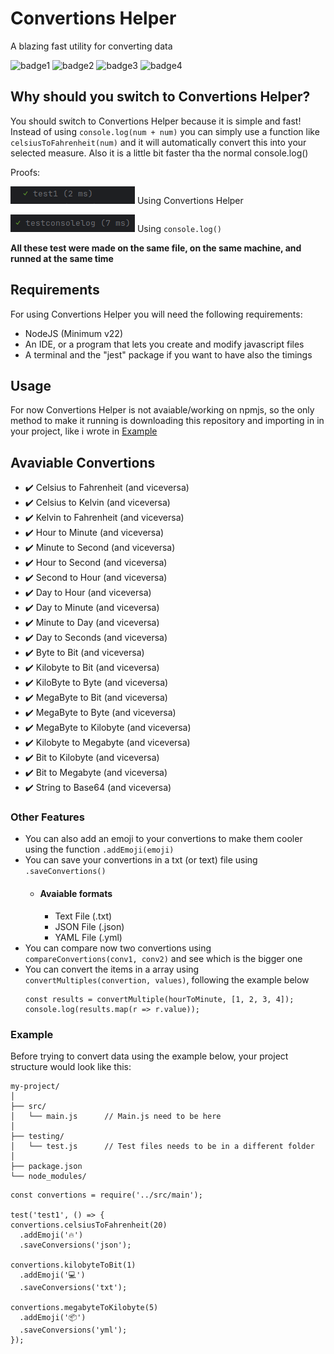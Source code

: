 # Convertions Helper
A blazing fast utility for converting data 

![badge1](https://img.shields.io/github/stars/x2loreeh/convertions-helper?style=flat)
![badge2](https://img.shields.io/github/contributors/x2loreeh/convertions-helper)
![badge3](https://img.shields.io/github/license/x2loreeh/convertions-helper)
![badge4](https://img.shields.io/github/forks/x2loreeh/convertions-helper?style=flat)


## Why should you switch to Convertions Helper?
You should switch to Convertions Helper because it is simple and fast!  Instead of using ```console.log(num + num)``` you can simply use a function like ```celsiusToFahrenheit(num)``` and it will automatically convert this into your selected measure.  Also it is a little bit faster tha the normal console.log() 

Proofs:

![test1](/images/test1.png)  Using Convertions Helper

![testconsolelog](/images/testconsolelog.png) Using ```console.log()```

**All these test were made on the same file, on the same machine, and runned at the same time**


## Requirements
For using Convertions Helper you will need the following requirements:
- NodeJS (Minimum v22)
- An IDE, or a program that lets you create and modify javascript files
- A terminal and the "jest" package if you want to have also the timings


## Usage
For now Convertions Helper is not avaiable/working on npmjs, so the only method to make it running is downloading this repository and importing in in your project, like i wrote in [Example](#Example)


## Avaviable Convertions
- ✔️ Celsius to Fahrenheit (and viceversa)
- ✔️ Celsius to Kelvin (and viceversa)
- ✔️ Kelvin to Fahrenheit (and viceversa)
- ✔️ Hour to Minute (and viceversa)
- ✔️ Minute to Second (and viceversa)
- ✔️ Hour to Second (and viceversa)
- ✔️ Second to Hour (and viceversa)
- ✔️ Day to Hour (and viceversa)
- ✔️ Day to Minute (and viceversa)
- ✔️ Minute to Day (and viceversa)
- ✔️ Day to Seconds (and viceversa)
- ✔️ Byte to Bit (and viceversa)
- ✔️ Kilobyte to Bit (and viceversa)
- ✔️ KiloByte to Byte (and viceversa)
- ✔️ MegaByte to Bit (and viceversa)
- ✔️ MegaByte to Byte (and viceversa)
- ✔️ MegaByte to Kilobyte (and viceversa)
- ✔️ Kilobyte to Megabyte (and viceversa)
- ✔️ Bit to Kilobyte (and viceversa)
- ✔️ Bit to Megabyte (and viceversa)
- ✔️ String to Base64 (and viceversa)

### Other Features
- You can also add an emoji to your convertions to make them cooler using the function ```.addEmoji(emoji)```
- You can save your convertions in a txt (or text) file using ```.saveConvertions()```
  - #### Avaiable formats
    - Text File (.txt)
    - JSON File (.json)
    - YAML File (.yml)
- You can compare now two convertions using ```compareConvertions(conv1, conv2)``` and see which is the bigger one
- You can convert the items in a array using ```convertMultiples(convertion, values)```, following the example below
  ```
  const results = convertMultiple(hourToMinute, [1, 2, 3, 4]);
  console.log(results.map(r => r.value));
  ```

### Example 


Before trying to convert data using the example below, your project structure would look like this:
```
my-project/
│
├── src/
│   └── main.js      // Main.js need to be here
│          
├── testing/
│   └── test.js      // Test files needs to be in a different folder
│
├── package.json     
└── node_modules/
```

``` 
const convertions = require('../src/main');

test('test1', () => {
convertions.celsiusToFahrenheit(20)
  .addEmoji('🔥')
  .saveConversions('json');

convertions.kilobyteToBit(1)
  .addEmoji('💻')
  .saveConversions('txt');

convertions.megabyteToKilobyte(5)
  .addEmoji('📦')
  .saveConversions('yml');
});
```
